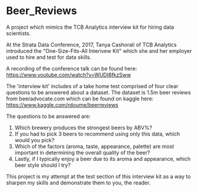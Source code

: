 # Beer_Reviews
A project which mimics the TCB Analytics interview kit for hiring data scientists.

At the Strata Data Conference, 2017, Tanya Cashorali of TCB Analytics introduced the "One-Size-Fits-All Interivew Kit" which she and her employer used to hire and test for data skills.

A recording of the conference talk can be found here: https://www.youtube.com/watch?v=WUDI8fkzSww

The 'interview kit' includes of a take home test comprised of four clear questions to be answered about a dataset. The dataset is 1.5m beer reviews from beeradvocate.com which can be found on kaggle here: https://www.kaggle.com/rdoume/beerreviews

The questions to be answered are:

1. Which brewery produces the strongest beers by ABV%?
2. If you had to pick 3 beers to recommend using only this data, which would you pick?
3. Which of the factors (aroma, taste, appearance, palette) are most important in determining the overall quality of the beer?
4. Lastly, if I typically enjoy a beer due to its aroma and appearance, which beer style should I try?

This project is my attempt at the test section of this interview kit as a way to sharpen my skills and demonstrate them to you, the reader.


